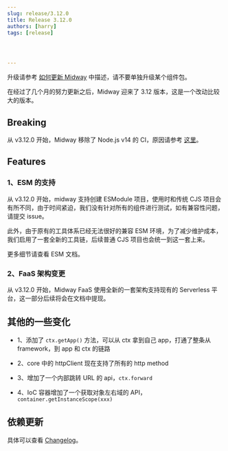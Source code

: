 ```yaml
---
slug: release/3.12.0
title: Release 3.12.0
authors: [harry]
tags: [release]




---
```


升级请参考  [如何更新 Midway](/docs/how_to_update_midway) 中描述，请不要单独升级某个组件包。

在经过了几个月的努力更新之后，Midway 迎来了 3.12 版本，这是一个改动比较大的版本。



## Breaking

从 v3.12.0 开始，Midway 移除了 Node.js v14 的 CI，原因请参考 [这里](/blog/remove-node-14-ci)。



## Features

### 1、ESM 的支持

从 v3.12.0 开始，midway 支持创建 ESModule 项目，使用时和传统 CJS 项目会有所不同，由于时间紧迫，我们没有针对所有的组件进行测试，如有兼容性问题，请提交 issue。

此外，由于原有的工具体系已经无法很好的兼容 ESM 环境，为了减少维护成本，我们启用了一套全新的工具链，后续普通 CJS 项目也会统一到这一套上来。

更多细节请查看 ESM 文档。



### 2、FaaS 架构变更

从 v3.12.0 开始，Midway FaaS 使用全新的一套架构支持现有的 Serverless 平台，这一部分后续将会在文档中提现。



## 其他的一些变化



- 1、添加了 `ctx.getApp()` 方法，可以从 ctx 拿到自己 app，打通了整条从 framework，到 app 和 ctx 的链路

- 2、core 中的 httpClient 现在支持了所有的 http method

- 3、增加了一个内部跳转 URL 的 api，`ctx.forward`

- 4、IoC 容器增加了一个获取对象左右域的 API，`container.getInstanceScope(xxx)`

  

  

## 依赖更新


具体可以查看 [Changelog](https://midwayjs.org/changelog/v3.12.0)。
